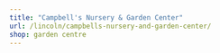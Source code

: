 ```yaml
---
title: "Campbell's Nursery & Garden Center"
url: /lincoln/campbells-nursery-and-garden-center/
shop: garden centre
---
```

